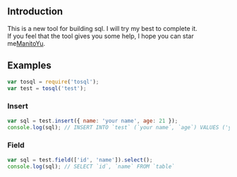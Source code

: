 ## Introduction

This is a new tool for building sql.
I will try my best to complete it.  
If you feel that the tool gives you some help, I hope you can star me[ManitoYu](https://github.com/ManitoYu/tosql).

## Examples

```js
var tosql = require('tosql');
var test = tosql('test');
```

### Insert

```js
var sql = test.insert({ name: 'your name', age: 21 });
console.log(sql); // INSERT INTO `test` (`your name`, `age`) VALUES ('yucong', 21)
```

### Field

```js
var sql = test.field(['id', 'name']).select();
console.log(sql); // SELECT `id`, `name` FROM `table`
```
